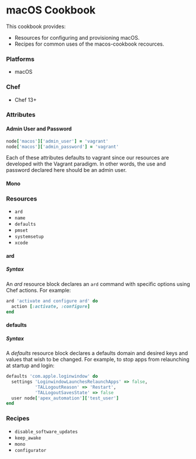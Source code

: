 # macOS Cookbook

This cookbook provides:
- Resources for configuring and provisioning macOS.
- Recipes for common uses of the macos-cookbook recources.

### Platforms

- macOS

### Chef

- Chef 13+

### Attributes

#### Admin User and Password

```ruby
node['macos']['admin_user'] = 'vagrant'
node['macos']['admin_password'] = 'vagrant'
```

Each of these attributes defaults to vagrant since our resources are developed
with the Vagrant paradigm. In other words, the use and password declared here
should be an admin user.

#### Mono



### Resources

- `ard`
- `name`
- `defaults`
- `pmset`
- `systemsetup`
- `xcode`

#### ard

##### Syntax

An *ard* resource block declares an `ard` command with specific options using Chef actions. For example:

```ruby
ard 'activate and configure ard' do
  action [:activate, :configure]
end
```

#### defaults

##### Syntax

A *defaults* resource block declares a defaults domain and desired keys and values that wish to be changed. For example, to stop apps
from relaunching at startup and login:

```ruby
defaults 'com.apple.loginwindow' do
  settings 'LoginwindowLaunchesRelaunchApps' => false,
           'TALLogoutReason' => 'Restart',
           'TALLogoutSavesState' => false
  user node['apex_automation']['test_user']
end
```

### Recipes

- `disable_software_updates`
- `keep_awake`
- `mono`
- `configurator`



